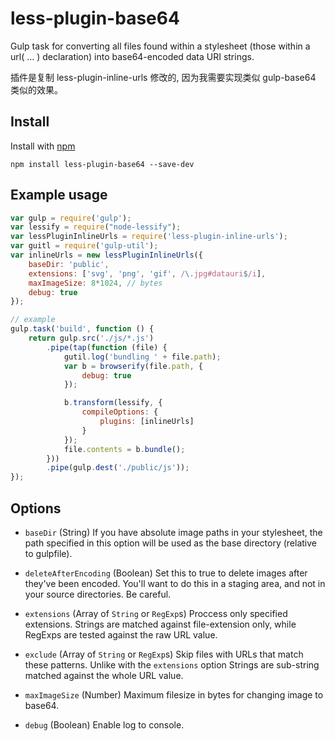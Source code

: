 less-plugin-base64
===========

Gulp task for converting all files found within a stylesheet (those within a url( ... ) declaration) into base64-encoded data URI strings.

插件是复制 less-plugin-inline-urls 修改的, 因为我需要实现类似 gulp-base64 类似的效果。

## Install

Install with [npm](https://npmjs.org)

```
npm install less-plugin-base64 --save-dev
```

## Example usage
```js
var gulp = require('gulp');
var lessify = require("node-lessify");
var lessPluginInlineUrls = require('less-plugin-inline-urls');
var guitl = require('gulp-util');
var inlineUrls = new lessPluginInlineUrls({
    baseDir: 'public',
    extensions: ['svg', 'png', 'gif', /\.jpg#datauri$/i],
    maxImageSize: 8*1024, // bytes
    debug: true
});

// example
gulp.task('build', function () {
    return gulp.src('./js/*.js')
        .pipe(tap(function (file) {
            gutil.log('bundling ' + file.path);
            var b = browserify(file.path, {
                debug: true
            });

            b.transform(lessify, {
                compileOptions: {
                    plugins: [inlineUrls]
                }
            });
            file.contents = b.bundle();
        }))
        .pipe(gulp.dest('./public/js'));
});
```
## Options

  - `baseDir`  (String)
    If you have absolute image paths in your stylesheet, the path specified
    in this option will be used as the base directory (relative to gulpfile).

  - `deleteAfterEncoding`  (Boolean)
    Set this to true to delete images after they've been encoded.
    You'll want to do this in a staging area, and not in your source directories. Be careful.

  - `extensions`  (Array of `String` or `RegExp`s)
    Proccess only specified extensions.
    Strings are matched against file-extension only, while RegExps are tested against the raw URL value.

  - `exclude`  (Array of `String` or `RegExp`s)
    Skip files with URLs that match these patterns.
    Unlike with the `extensions` option Strings are sub-string matched against the whole URL value.

  - `maxImageSize` (Number)
    Maximum filesize in bytes for changing image to base64.

  - `debug` (Boolean)
    Enable log to console.

